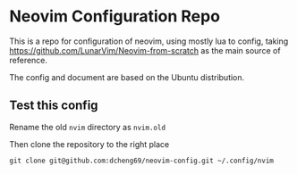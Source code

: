# Neovim Configuration Repo

This is a repo for configuration of neovim, using mostly lua to config, taking https://github.com/LunarVim/Neovim-from-scratch as the main source of reference.

The config and document are based on the Ubuntu distribution.



## Test this config

Rename the old `nvim` directory as `nvim.old`

Then clone the repository to the right place

```
git clone git@github.com:dcheng69/neovim-config.git ~/.config/nvim
```
